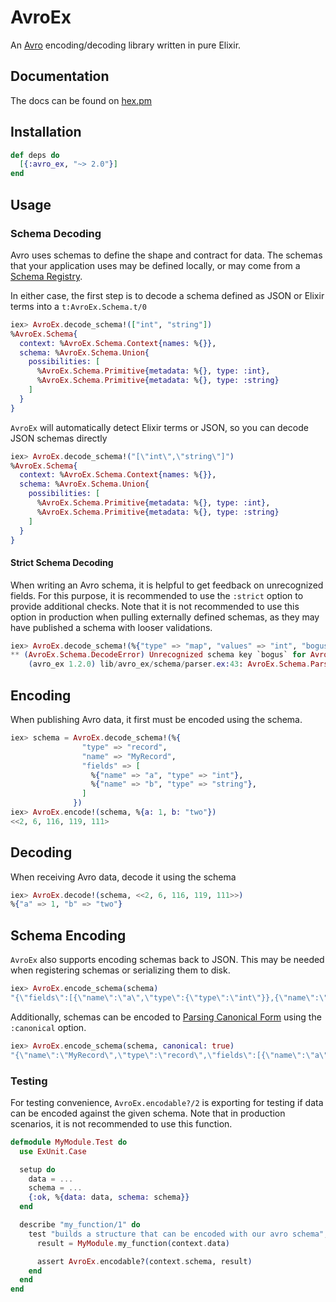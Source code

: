 # AvroEx

An [Avro](https://avro.apache.org/) encoding/decoding library written in pure Elixir.

## Documentation

The docs can be found on [hex.pm](https://hexdocs.pm/avro_ex/AvroEx.html)

## Installation

```elixir
def deps do
  [{:avro_ex, "~> 2.0"}]
end
```

## Usage

### Schema Decoding

Avro uses schemas to define the shape and contract for data. The schemas that your 
application uses may be defined locally, or may come from a [Schema Registry](https://docs.confluent.io/platform/current/schema-registry/index.html).

In either case, the first step is to decode a schema defined as JSON or Elixir terms into a `t:AvroEx.Schema.t/0`

```elixir
iex> AvroEx.decode_schema!(["int", "string"])
%AvroEx.Schema{
  context: %AvroEx.Schema.Context{names: %{}},
  schema: %AvroEx.Schema.Union{
    possibilities: [
      %AvroEx.Schema.Primitive{metadata: %{}, type: :int},
      %AvroEx.Schema.Primitive{metadata: %{}, type: :string}
    ]
  }
}
```

`AvroEx` will automatically detect Elixir terms or JSON, so you can decode JSON schemas directly

``` elixir
iex> AvroEx.decode_schema!("[\"int\",\"string\"]")
%AvroEx.Schema{
  context: %AvroEx.Schema.Context{names: %{}},
  schema: %AvroEx.Schema.Union{
    possibilities: [
      %AvroEx.Schema.Primitive{metadata: %{}, type: :int},
      %AvroEx.Schema.Primitive{metadata: %{}, type: :string}
    ]
  }
}
```

#### Strict Schema Decoding

When writing an Avro schema, it is helpful to get feedback on unrecognized fields. For this purpose,
it is recommended to use the `:strict` option to provide additional checks. Note that it is not
recommended to use this option in production when pulling externally defined schemas, as they may
have published a schema with looser validations.

``` elixir
iex> AvroEx.decode_schema!(%{"type" => "map", "values" => "int", "bogus" => "value"}, strict: true)
** (AvroEx.Schema.DecodeError) Unrecognized schema key `bogus` for AvroEx.Schema.Map in %{"bogus" => "value", "type" => "map", "values" => "int"}
    (avro_ex 1.2.0) lib/avro_ex/schema/parser.ex:43: AvroEx.Schema.Parser.parse!/2
```


## Encoding

When publishing Avro data, it first must be encoded using the schema.

```elixir
iex> schema = AvroEx.decode_schema!(%{
                "type" => "record",
                "name" => "MyRecord",
                "fields" => [
                  %{"name" => "a", "type" => "int"},
                  %{"name" => "b", "type" => "string"},
                ]
              })
iex> AvroEx.encode!(schema, %{a: 1, b: "two"})
<<2, 6, 116, 119, 111>
```

## Decoding

When receiving Avro data, decode it using the schema

``` elixir
iex> AvroEx.decode!(schema, <<2, 6, 116, 119, 111>>)
%{"a" => 1, "b" => "two"}
```

## Schema Encoding

`AvroEx` also supports encoding schemas back to JSON. This may be needed when registering schemas or
serializing them to disk.

``` elixir
iex> AvroEx.encode_schema(schema)
"{\"fields\":[{\"name\":\"a\",\"type\":{\"type\":\"int\"}},{\"name\":\"b\",\"type\":{\"type\":\"string\"}}],\"name\":\"MyRecord\",\"type\":\"record\"}"
```

Additionally, schemas can be encoded to [Parsing Canonical Form](https://avro.apache.org/docs/current/spec.html#Parsing+Canonical+Form+for+Schemas) using
the `:canonical` option.

``` elixir
iex> AvroEx.encode_schema(schema, canonical: true)
"{\"name\":\"MyRecord\",\"type\":\"record\",\"fields\":[{\"name\":\"a\",\"type\":\"int\"},{\"name\":\"b\",\"type\":\"string\"}]}"
```

### Testing

For testing convenience, `AvroEx.encodable?/2` is exporting for testing if data can be
encoded against the given schema. Note that in production scenarios, it is not
recommended to use this function.

```elixir
defmodule MyModule.Test do
  use ExUnit.Case

  setup do
    data = ...
    schema = ...
    {:ok, %{data: data, schema: schema}}
  end

  describe "my_function/1" do
    test "builds a structure that can be encoded with our avro schema", context do
      result = MyModule.my_function(context.data)

      assert AvroEx.encodable?(context.schema, result)
    end
  end
end
```
